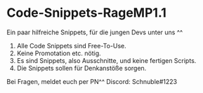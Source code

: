 # Code-Snippets-RageMP1.1
Ein paar hilfreiche Snippets, für die jungen Devs unter uns ^^

1) Alle Code Snippets sind Free-To-Use.
2) Keine Promotation etc. nötig.
3) Es sind Snippets, also Ausschnitte, und keine fertigen Scripts.
4) Die Snippets sollen für Denkanstöße sorgen.

Bei Fragen, meldet euch per PN^^
Discord: Schnuble#1223
